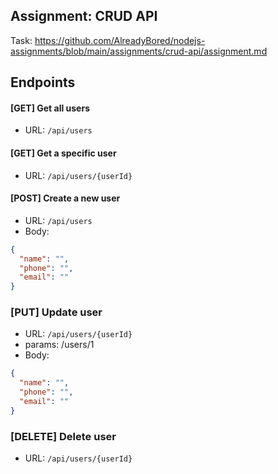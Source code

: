 ## Assignment: CRUD API

Task: https://github.com/AlreadyBored/nodejs-assignments/blob/main/assignments/crud-api/assignment.md

## Endpoints

#### [GET] Get all users

- URL: `/api/users`

#### [GET] Get a specific user

- URL: `/api/users/{userId}`

#### [POST] Create a new user

- URL: `/api/users`
- Body:

```json
{
  "name": "",
  "phone": "",
  "email": ""
}
```

### [PUT] Update user

- URL: `/api/users/{userId}`
- params:
  /users/1
- Body:

```json
{
  "name": "",
  "phone": "",
  "email": ""
}
```

### [DELETE] Delete user

- URL: `/api/users/{userId}`
